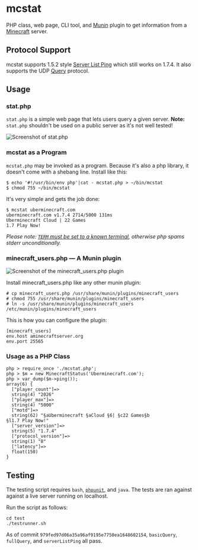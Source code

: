 # mcstat

PHP class, web page, CLI tool, and [Munin][] plugin to get information from a
[Minecraft][] server.

[Munin]: http://munin-monitoring.org/
[Minecraft]: http://www.minecraft.net/

## Protocol Support

mcstat supports 1.5.2 style [Server List Ping][] which still works on 1.7.4.
It also supports the UDP [Query][] protocol.

[Server List Ping]: http://wiki.vg/Server_List_Ping
[Query]: http://wiki.vg/Query

## Usage

### stat.php
`stat.php` is a simple web page that lets users query a given server.
**Note:** `stat.php` shouldn't be used on a public server as it's not
well tested!

![Screenshot of stat.php](https://i.imgur.com/Nc4yVOi.png)

### mcstat as a Program
`mcstat.php` may be invoked as a program. Because it's also a php library,
it doesn't come with a shebang line. Install like this:

    $ echo '#!/usr/bin/env php'|cat - mcstat.php > ~/bin/mcstat
    $ chmod 755 ~/bin/mcstat

It's very simple and gets the job done:

    $ mcstat uberminecraft.com
    uberminecraft.com v1.7.4 2714/5000 131ms
    Uberminecraft Cloud | 22 Games
    1.7 Play Now!

*Please note:
[`TERM` must be set to a known terminal](https://github.com/nodesocket/commando/issues/9),
otherwise php spams stderr unconditionally.*

### minecraft_users.php — A Munin plugin

![Screenshot of the minecraft_users.php plugin](https://i.imgur.com/lAfCXLF.png)

Install minecraft_users.php like any other munin plugin:

    # cp minecraft_users.php /usr/share/munin/plugins/minecraft_users
    # chmod 755 /usr/share/munin/plugins/minecraft_users
    # ln -s /usr/share/munin/plugins/minecraft_users /etc/munin/plugins/minecraft_users

This is how you can configure the plugin:

    [minecraft_users]
    env.host aminecraftserver.org
    env.port 25565

### Usage as a PHP Class
    php > require_once './mcstat.php';
    php > $m = new MinecraftStatus('Uberminecraft.com');
    php > var_dump($m->ping());
    array(6) {
      ["player_count"]=>
      string(4) "2026"
      ["player_max"]=>
      string(4) "5000"
      ["motd"]=>
      string(62) "§aUberminecraft §aCloud §6| §c22 Games§b
    §l1.7 Play Now!"
      ["server_version"]=>
      string(5) "1.7.4"
      ["protocol_version"]=>
      string(1) "8"
      ["latency"]=>
      float(150)
    }

## Testing
The testing script requires `bash`, [`phpunit`][phpunit], and `java`. The tests
are ran against against a live server running on localhost.

Run the script as follows:

    cd test
    ./testrunner.sh


As of commit `979fed97d06a35a96af9195e7750ea1648602154`, `basicQuery`,
`fullQuery`, and `serverListPing` all pass.

[phpunit]: http://phpunit.de/